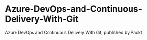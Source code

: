 # Azure-DevOps-and-Continuous-Delivery-With-Git
Azure DevOps and Continuous Delivery With Git, published by Packt
